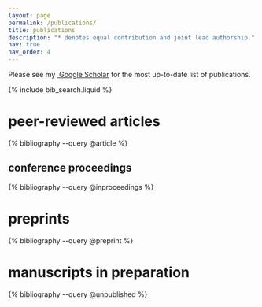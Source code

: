 ```yaml
---
layout: page
permalink: /publications/
title: publications
description: "* denotes equal contribution and joint lead authorship."
nav: true
nav_order: 4
---
```


<!-- _pages/publications.md -->
<p>Please see my 
<a href="https://scholar.google.com/citations?user={{ site.scholar_userid }}" target="_blank" rel="noopener noreferrer"><i class="ai ai-google-scholar"></i>&nbsp;Google Scholar</a> for the most up-to-date list of publications.
</p>

<!-- Bibsearch Feature -->

{% include bib_search.liquid %}

<div class="publications">
    
<h1>peer-reviewed articles</h1>
{% bibliography --query @article %}

<h2>conference proceedings</h2>
{% bibliography --query @inproceedings %}

<h1>preprints</h1>
{% bibliography --query @preprint %}

<h1>manuscripts in preparation</h1>
{% bibliography --query @unpublished %}

</div>
